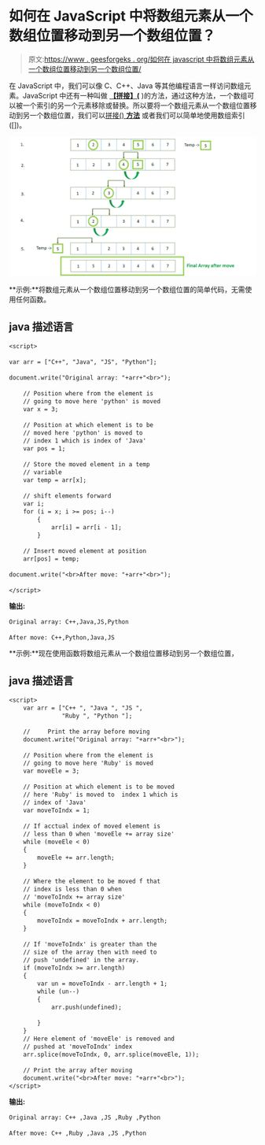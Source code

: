 # 如何在 JavaScript 中将数组元素从一个数组位置移动到另一个数组位置？

> 原文:[https://www . geesforgeks . org/如何在 javascript 中将数组元素从一个数组位置移动到另一个数组位置/](https://www.geeksforgeeks.org/how-to-move-an-array-element-from-one-array-position-to-another-in-javascript/)

在 JavaScript 中，我们可以像 C、C++、Java 等其他编程语言一样访问数组元素。JavaScript 中还有一种叫做 [**【拼接】(**](https://www.geeksforgeeks.org/javascript-array-splice-method/) )的方法，通过这种方法，一个数组可以被一个索引的另一个元素移除或替换。所以要将一个数组元素从一个数组位置移动到另一个数组位置，我们可以[拼接() **方法**](https://www.geeksforgeeks.org/javascript-array-splice-method/) 或者我们可以简单地使用数组索引([])。

![](img/83a0dd5e40d9e7885dff9cd4ce87883f.png)

**示例:**将数组元素从一个数组位置移动到另一个数组位置的简单代码，无需使用任何函数。

## java 描述语言

```
<script>

var arr = ["C++", "Java", "JS", "Python"];

document.write("Original array: "+arr+"<br>");

    // Position where from the element is 
    // going to move here 'python' is moved 
    var x = 3; 

    // Position at which element is to be 
    // moved here 'python' is moved to  
    // index 1 which is index of 'Java'
    var pos = 1; 

    // Store the moved element in a temp 
    // variable
    var temp = arr[x]; 

    // shift elements forward 
    var i;
    for (i = x; i >= pos; i--) 
        {
            arr[i] = arr[i - 1]; 
        }

    // Insert moved element at position  
    arr[pos] = temp; 

document.write("<br>After move: "+arr+"<br>");

</script>
```

**输出:**

```
Original array: C++,Java,JS,Python

After move: C++,Python,Java,JS

```

**示例:**现在使用函数将数组元素从一个数组位置移动到另一个数组位置，

## java 描述语言

```
<script>
    var arr = ["C++ ", "Java ", "JS ",
               "Ruby ", "Python "];

    //     Print the array before moving
    document.write("Original array: "+arr+"<br>");

    // Position where from the element is 
    // going to move here 'Ruby' is moved 
    var moveEle = 3;

    // Position at which element is to be moved 
    // here 'Ruby' is moved to  index 1 which is 
    // index of 'Java'
    var moveToIndx = 1;

    // If acctual index of moved element is 
    // less than 0 when 'moveEle += array size'
    while (moveEle < 0)
    {
        moveEle += arr.length;
    }

    // Where the element to be moved f that 
    // index is less than 0 when 
    // 'moveToIndx += array size'
    while (moveToIndx < 0) 
    {
        moveToIndx = moveToIndx + arr.length;
    }

    // If 'moveToIndx' is greater than the 
    // size of the array then with need to 
    // push 'undefined' in the array.
    if (moveToIndx >= arr.length)
    {
        var un = moveToIndx - arr.length + 1;
        while (un--)
        {
            arr.push(undefined);

        }
    }
    // Here element of 'moveEle' is removed and 
    // pushed at 'moveToIndx' index
    arr.splice(moveToIndx, 0, arr.splice(moveEle, 1));

    // Print the array after moving
    document.write("<br>After move: "+arr+"<br>");
</script>
```

**输出:**

```
Original array: C++ ,Java ,JS ,Ruby ,Python

After move: C++ ,Ruby ,Java ,JS ,Python
```